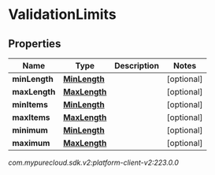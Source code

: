 # ValidationLimits


## Properties

| Name | Type | Description | Notes |
| ------------ | ------------- | ------------- | ------------- |
| **minLength** | [**MinLength**](MinLength) |  |  [optional] |
| **maxLength** | [**MaxLength**](MaxLength) |  |  [optional] |
| **minItems** | [**MinLength**](MinLength) |  |  [optional] |
| **maxItems** | [**MaxLength**](MaxLength) |  |  [optional] |
| **minimum** | [**MinLength**](MinLength) |  |  [optional] |
| **maximum** | [**MaxLength**](MaxLength) |  |  [optional] |




_com.mypurecloud.sdk.v2:platform-client-v2:223.0.0_

